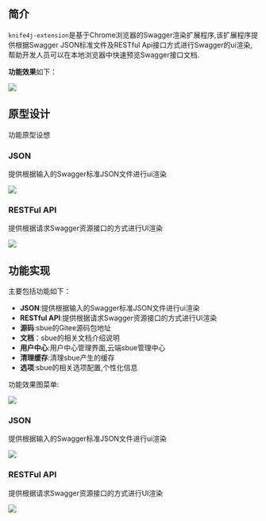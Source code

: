## 简介

`knife4j-extension`是基于Chrome浏览器的Swagger渲染扩展程序,该扩展程序提供根据Swagger JSON标准文件及RESTful Api接口方式进行Swagger的ui渲染,帮助开发人员可以在本地浏览器中快速预览Swagger接口文档.

**功能效果**如下：

![](/img/solution/sbue.gif)


## 原型设计

功能原型设想

### JSON

提供根据输入的Swagger标准JSON文件进行ui渲染

![](/knife4j/img/solution/json-1.png)

### RESTFul API

提供根据请求Swagger资源接口的方式进行UI渲染

![](/knife4j/img/solution/api-1.png)



## 功能实现

主要包括功能如下：

- **JSON**:提供根据输入的Swagger标准JSON文件进行ui渲染
- **RESTful API**:提供根据请求Swagger资源接口的方式进行UI渲染
- **源码**:sbue的Gitee源码包地址
- **文档**：sbue的相关文档介绍说明
- **用户中心**:用户中心管理界面,云端sbue管理中心
- **清理缓存**:清理sbue产生的缓存
- **选项**:sbue的相关选项配置,个性化信息

功能效果图菜单:

![](/knife4j/img/solution/menu.png)

### JSON

提供根据输入的Swagger标准JSON文件进行ui渲染

![](/knife4j/img/solution/json.png)

### RESTFul API

提供根据请求Swagger资源接口的方式进行UI渲染

![](/knife4j/img/solution/api-2.png)
 
 
 
